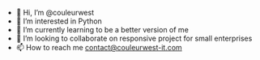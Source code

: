 - 👋 Hi, I’m @couleurwest
- 👀 I’m interested in Python
- 🌱 I’m currently learning to be a better version of me
- 💞️ I’m looking to collaborate on responsive project for small enterprises
- 📫 How to reach me contact@couleurwest-it.com

<!---
couleurwest/couleurwest is a ✨ special ✨ repository because its `README.md` (this file) appears on your GitHub profile.
You can click the Preview link to take a look at your changes.
--->
